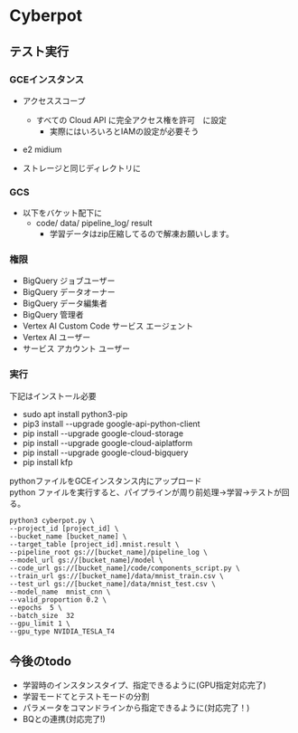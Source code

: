 # Cyberpot  
## テスト実行  
### GCEインスタンス  
- アクセススコープ
  - すべての Cloud API に完全アクセス権を許可　に設定
    - 実際にはいろいろとIAMの設定が必要そう

- e2 midium
- ストレージと同じディレクトリに

### GCS
- 以下をバケット配下に
  - code/ data/ pipeline_log/ result
    - 学習データはzip圧縮してるので解凍お願いします。

### 権限  
  - BigQuery ジョブユーザー
  - BigQuery データオーナー
  - BigQuery データ編集者
  - BigQuery 管理者
  - Vertex AI Custom Code サービス エージェント
  - Vertex AI ユーザー
  - サービス アカウント ユーザー

### 実行
下記はインストール必要  
- sudo apt install python3-pip
- pip3 install --upgrade google-api-python-client
- pip install --upgrade google-cloud-storage
- pip install --upgrade google-cloud-aiplatform
- pip install --upgrade google-cloud-bigquery
- pip install kfp  
  
pythonファイルをGCEインスタンス内にアップロード  
python ファイルを実行すると、パイプラインが周り前処理→学習→テストが回る。  

```
python3 cyberpot.py \
--project_id [project_id] \
--bucket_name [bucket_name] \
--target_table [project_id].mnist.result \
--pipeline_root gs://[bucket_name]/pipeline_log \
--model_url gs://[bucket_name]/model \
--code_url gs://[bucket_name]/code/components_script.py \
--train_url gs://[bucket_name]/data/mnist_train.csv \
--test_url gs://[bucket_name]/data/mnist_test.csv \
--model_name  mnist_cnn \
--valid_proportion 0.2 \
--epochs  5 \
--batch_size  32
--gpu_limit 1 \
--gpu_type NVIDIA_TESLA_T4
```
  
## 今後のtodo
- 学習時のインスタンスタイプ、指定できるように(GPU指定対応完了)
- 学習モードてとテストモードの分割
- パラメータをコマンドラインから指定できるように(対応完了！)
- BQとの連携(対応完了!)

